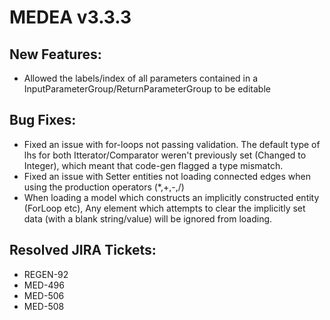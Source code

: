 # MEDEA v3.3.3
## New Features:
* Allowed the labels/index of all parameters contained in a InputParameterGroup/ReturnParameterGroup to be editable

## Bug Fixes:
* Fixed an issue with for-loops not passing validation. The default type of lhs for both Itterator/Comparator weren't previously set (Changed to Integer), which meant that code-gen flagged a type mismatch.
* Fixed an issue with Setter entities not loading connected edges when using the production operators (*,+,-,/)
* When loading a model which constructs an implicitly constructed entity (ForLoop etc), Any <data> element which attempts to clear the implicitly set data (with a blank string/value) will be ignored from loading.

## Resolved JIRA Tickets:
* REGEN-92
* MED-496
* MED-506
* MED-508